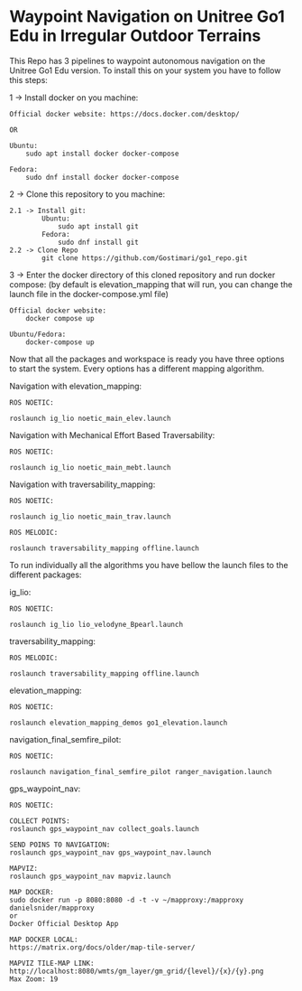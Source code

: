 # Waypoint Navigation on Unitree Go1 Edu in Irregular Outdoor Terrains

This Repo has 3 pipelines to waypoint autonomous navigation on the Unitree Go1 Edu version. To install this on your system you have to follow this steps:

1 -> Install docker on you machine:

    Official docker website: https://docs.docker.com/desktop/

    OR

    Ubuntu:
        sudo apt install docker docker-compose
    
    Fedora:
        sudo dnf install docker docker-compose

2 -> Clone this repository to you machine:

    2.1 -> Install git:
            Ubuntu:
                sudo apt install git
            Fedora:
                sudo dnf install git
    2.2 -> Clone Repo
            git clone https://github.com/Gostimari/go1_repo.git

3 -> Enter the docker directory of this cloned repository and run docker compose: (by default is elevation_mapping that will run, you can change the launch file in the docker-compose.yml file)

    Official docker website:
        docker compose up
    
    Ubuntu/Fedora:
        docker-compose up

Now that all the packages and workspace is ready you have three options to start the system. Every options has a different mapping algorithm.

Navigation with elevation_mapping:

    ROS NOETIC:

    roslaunch ig_lio noetic_main_elev.launch

Navigation with Mechanical Effort Based Traversability:

    ROS NOETIC:

    roslaunch ig_lio noetic_main_mebt.launch

Navigation with traversability_mapping:

    ROS NOETIC:

    roslaunch ig_lio noetic_main_trav.launch

    ROS MELODIC:

    roslaunch traversability_mapping offline.launch


To run individually all the algorithms you have bellow the launch files to the different packages:

ig_lio:
    
    ROS NOETIC:

    roslaunch ig_lio lio_velodyne_Bpearl.launch

traversability_mapping:

    ROS MELODIC:

    roslaunch traversability_mapping offline.launch


elevation_mapping:

    ROS NOETIC:

    roslaunch elevation_mapping_demos go1_elevation.launch
    
navigation_final_semfire_pilot:

    ROS NOETIC:

    roslaunch navigation_final_semfire_pilot ranger_navigation.launch
    
gps_waypoint_nav:

    ROS NOETIC:

    COLLECT POINTS:
    roslaunch gps_waypoint_nav collect_goals.launch
    
    SEND POINS TO NAVIGATION:
    roslaunch gps_waypoint_nav gps_waypoint_nav.launch
    
    MAPVIZ:
    roslaunch gps_waypoint_nav mapviz.launch

    MAP DOCKER:
    sudo docker run -p 8080:8080 -d -t -v ~/mapproxy:/mapproxy danielsnider/mapproxy  
    or 
    Docker Official Desktop App
    
    MAP DOCKER LOCAL:
    https://matrix.org/docs/older/map-tile-server/
    
    MAPVIZ TILE-MAP LINK:
    http://localhost:8080/wmts/gm_layer/gm_grid/{level}/{x}/{y}.png
    Max Zoom: 19
